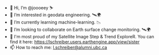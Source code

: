 - 👋 Hi, I’m @joooeey ⛷️
- 👀 I’m interested in geodata engineering. 🛰️🌍
- 🌱 I’m currently learning machine-learning. 📉
- 💞️ I’m looking to collaborate on Earth surface change monitoring. 🛰️🌍
- 🏅 I'm most proud of my Satellite Image Step & Trend ExploreR. You can find it here: https://lschreiber.users.earthengine.app/view/sister
- 📫 How to reach me: l.schreiber@alumni.ubc.ca

<!---
joooeey/joooeey is a ✨ special ✨ repository because its `README.md` (this file) appears on your GitHub profile.
You can click the Preview link to take a look at your changes.
--->
